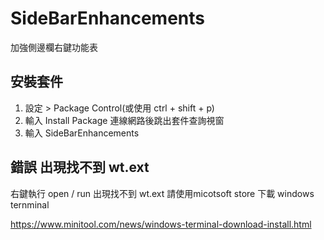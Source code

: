 # SideBarEnhancements
加強側邊欄右鍵功能表


## 安裝套件
1. 設定 > Package Control(或使用 ctrl + shift + p)
2. 輸入 Install Package 連線網路後跳出套件查詢視窗
3. 輸入 SideBarEnhancements



## 錯誤 出現找不到 wt.ext
右鍵執行 open / run 出現找不到 wt.ext
請使用micotsoft store 下載 windows ternminal

https://www.minitool.com/news/windows-terminal-download-install.html